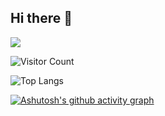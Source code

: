 ## Hi there 👋

![](https://github-readme-stats.vercel.app/api?username=SwordHand&show_icons=true&theme=ambient_gradient)

![Visitor Count](https://profile-counter.glitch.me/SwordHand/count.svg)

![Top Langs](https://github-readme-stats.vercel.app/api/top-langs/?username=SwordHand&layout=compact&theme=tokyonight)

[![Ashutosh's github activity graph](https://github-readme-activity-graph.vercel.app/graph?username=SwordHand&theme=react-dark)](https://github.com/ashutosh00710/github-readme-activity-graph)

